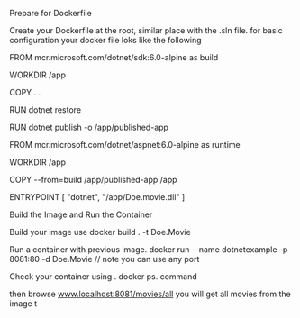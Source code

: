 Prepare for Dockerfile

Create your Dockerfile at the root, similar place with the .sln file.
for basic configuration your docker file loks like the following 

FROM mcr.microsoft.com/dotnet/sdk:6.0-alpine as build

WORKDIR /app

COPY . .

RUN dotnet restore

RUN dotnet publish -o /app/published-app


FROM mcr.microsoft.com/dotnet/aspnet:6.0-alpine as runtime

WORKDIR /app

COPY --from=build /app/published-app /app

ENTRYPOINT [ "dotnet", "/app/Doe.movie.dll" ]


Build the Image and Run the Container

Build your image use docker build . -t Doe.Movie

Run a container with previous image. docker run --name dotnetexample -p 8081:80 -d Doe.Movie  // note you can use any port

Check your container using . docker ps. command

then browse www.localhost:8081/movies/all 
you will get all movies from the image t
